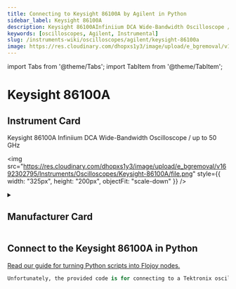 ```yaml
---
title: Connecting to Keysight 86100A by Agilent in Python
sidebar_label: Keysight 86100A
description: Keysight 86100AInfiniium DCA Wide-Bandwidth Oscilloscope / up to 50 GHz
keywords: [oscilloscopes, Agilent, Instrumental]
slug: /instruments-wiki/oscilloscopes/agilent/keysight-86100a
image: https://res.cloudinary.com/dhopxs1y3/image/upload/e_bgremoval/v1692302795/Instruments/Oscilloscopes/Keysight-86100A/file.png
---
```


import Tabs from '@theme/Tabs';
import TabItem from '@theme/TabItem';

# Keysight 86100A

## Instrument Card

<div className="flex">

<div>

Keysight 86100A
Infiniium DCA Wide-Bandwidth Oscilloscope / up to 50 GHz

</div>

<img src="https://res.cloudinary.com/dhopxs1y3/image/upload/e_bgremoval/v1692302795/Instruments/Oscilloscopes/Keysight-86100A/file.png" style={{ width: "325px", height: "200px", objectFit: "scale-down" }} />

</div>

<details>
<summary><h2>Manufacturer Card</h2></summary>

<img src="https://res.cloudinary.com/dhopxs1y3/image/upload/e_bgremoval/v1692126006/Instruments/Vendor%20Logos/Agilent.png" style={{ width: "100%", height: "170px",objectFit: "scale-down" }} />

Keysight Technologies, or Keysight, is an American company that manufactures electronics test and measurement equipment and software. <a href="https://www.keysight.com/us/en/home.html">Website</a>.

<ul>
  <li>Headquarters: USA</li>
  <li>Yearly Revenue (millions, USD): 5420.0</li>
</ul>
</details>

## Connect to the Keysight 86100A in Python

[Read our guide for turning Python scripts into Flojoy nodes.](https://docs.flojoy.ai/custom-nodes/creating-custom-node/)
<Tabs>
<TabItem value="Instrumental" label="Instrumental">

```python
Unfortunately, the provided code is for connecting to a Tektronix oscilloscope, not a Keysight oscilloscope. Therefore, it cannot be used to connect to a Keysight 86100A oscilloscope.
```

</TabItem>
</Tabs>